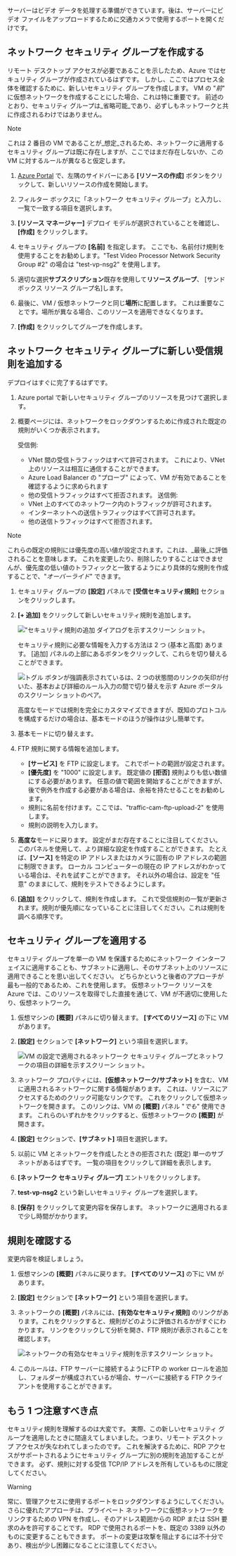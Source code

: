 サーバーはビデオ データを処理する準備ができています。後は、サーバーにビデオ ファイルをアップロードするために交通カメラで使用するポートを開くだけです。

## <a name="create-a-network-security-group"></a>ネットワーク セキュリティ グループを作成する

リモート デスクトップ アクセスが必要であることを示したため、Azure ではセキュリティ グループが作成されているはずです。 しかし、ここではプロセス全体を確認するために、新しいセキュリティ グループを作成します。 VM の "_前_" に仮想ネットワークを作成することにした場合、これは特に重要です。 前述のとおり、セキュリティ グループは_省略可能_であり、必ずしもネットワークと共に作成されるわけではありません。

> [!NOTE]
> これは 2 番目の VM であることが_想定_されるため、ネットワークに適用するセキュリティ グループは既に存在しますが、ここではまだ存在しないか、この VM に対するルールが異なると仮定します。

1. [Azure Portal](https://portal.azure.com?azure-portal=true) で、左隅のサイドバーにある **[リソースの作成]** ボタンをクリックして、新しいリソースの作成を開始します。

1. フィルター ボックスに「ネットワーク セキュリティ グループ」と入力し、一覧で一致する項目を選択します。

1. **[リソース マネージャー]** デプロイ モデルが選択されていることを確認し、**[作成]** をクリックします。

1. セキュリティ グループの **[名前]** を指定します。 ここでも、名前付け規則を使用することをお勧めします。"Test Video Processor Network Security Group #2" の場合は "test-vp-nsg2" を使用します。

1. 適切な選択**サブスクリプション**既存を使用して**リソース グループ**、 <rgn>[サンド ボックス リソース グループ名]</rgn>します。

1. 最後に、VM / 仮想ネットワークと同じ**場所**に配置します。 これは重要なことです。場所が異なる場合、このリソースを適用できなくなります。

1. **[作成]** をクリックしてグループを作成します。

## <a name="add-a-new-inbound-rule-to-our-network-security-group"></a>ネットワーク セキュリティ グループに新しい受信規則を追加する

デプロイはすぐに完了するはずです。

1. Azure portal で新しいセキュリティ グループのリソースを見つけて選択します。

1. 概要ページには、ネットワークをロックダウンするために作成された既定の規則がいくつか表示されます。

    受信側:

    - VNet 間の受信トラフィックはすべて許可されます。 これにより、VNet 上のリソースは相互に通信することができます。
    - Azure Load Balancer の "プローブ" によって、VM が有効であることを確認するように求められます
    - 他の受信トラフィックはすべて拒否されます。
    送信側:
    - VNet 上のすべてのネットワーク内のトラフィックが許可されます。
    - インターネットへの送信トラフィックはすべて許可されます。
    - 他の送信トラフィックはすべて拒否されます。

> [!NOTE]
> これらの既定の規則には優先度の高い値が設定されます。これは、_最後_に評価されることを意味します。 これを変更したり、削除したりすることはできませんが、優先度の低い値のトラフィックと一致するようにより具体的な規則を作成することで、"_オーバーライド_" できます。

1. セキュリティ グループの **[設定]** パネルで **[受信セキュリティ規則]** セクションをクリックします。

1. **[+ 追加]** をクリックして新しいセキュリティ規則を追加します。

    !["セキュリティ規則の追加 ダイアログを示すスクリーン ショット。](../media/8-add-rule.png)

    セキュリティ規則に必要な情報を入力する方法は 2 つ (基本と高度) あります。 [追加] パネルの上部にあるボタンをクリックして、これらを切り替えることができます。

    ![トグル ボタンが強調表示されているは、2 つの状態間のリンクの矢印が付いた、基本および詳細のルール入力の間で切り替えを示す Azure ポータルのスクリーン ショットのペア。](../media/8-advanced-create-rule.png)

    高度なモードでは規則を完全にカスタマイズできますが、既知のプロトコルを構成するだけの場合は、基本モードのほうが操作は少し簡単です。

1. 基本モードに切り替えます。

1. FTP 規則に関する情報を追加します。

    - **[サービス]** を FTP に設定します。 これでポートの範囲が設定されます。
    - **[優先度]** を "1000" に設定します。 既定値の **[拒否]** 規則よりも低い数値にする必要があります。 任意の値で範囲を開始することができますが、後で例外を作成する必要がある場合は、余裕を持たせることをお勧めします。
    - 規則に名前を付けます。ここでは、"traffic-cam-ftp-upload-2" を使用します。
    - 規則の説明を入力します。

1. **高度な**モードに戻ります。 設定がまだ存在することに注目してください。 このパネルを使用して、より詳細な設定を作成することができます。 たとえば、**[ソース]** を特定の IP アドレスまたはカメラに固有の IP アドレスの範囲に制限できます。 ローカル コンピューターの現在の IP アドレスがわかっている場合は、それを試すことができます。 それ以外の場合は、設定を "任意" のままにして、規則をテストできるようにします。

1. **[追加]** をクリックして、規則を作成します。 これで受信規則の一覧が更新されます。規則が優先順になっていることに注目してください。これは規則を調べる順序です。

## <a name="apply-the-security-group"></a>セキュリティ グループを適用する

セキュリティ グループを単一の VM を保護するためにネットワーク インターフェイスに適用することも、サブネットに適用し、そのサブネット上のリソースに適用できることを思い出してください。 どちらかというと後者のアプローチが最も一般的であるため、これを使用します。 仮想ネットワーク リソースを Azure では、このリソースを取得でした直接を通じて、VM が不適切に使用したり、仮想ネットワーク。

1. 仮想マシンの **[概要]** パネルに切り替えます。 **[すべてのリソース]** の下に VM があります。

1. **[設定]** セクションで **[ネットワーク]** という項目を選択します。

    ![VM の設定で適用されるネットワーク セキュリティ グループとネットワークの項目の詳細を示すスクリーン ショット。](../media/8-network-settings.png)

1. ネットワーク プロパティには、**[仮想ネットワーク/サブネット]** を含む、VM に適用されるネットワークに関する情報があります。 これは、リソースにアクセスするためのクリック可能なリンクです。 これをクリックして仮想ネットワークを開きます。 このリンクは、VM の **[概要]** パネル "_でも_" 使用できます。 これらのいずれかをクリックすると、仮想ネットワークの **[概要]** が開きます。

1. **[設定]** セクションで、**[サブネット]** 項目を選択します。

1. 以前に VM とネットワークを作成したときの拒否された (既定) 単一のサブネットがあるはずです。 一覧の項目をクリックして詳細を表示します。

1. **[ネットワーク セキュリティ グループ]** エントリをクリックします。

1. **test-vp-nsg2** という新しいセキュリティ グループを選択します。

1. **[保存]** をクリックして変更内容を保存します。 ネットワークに適用されるまで少し時間がかかります。

## <a name="verify-the-rules"></a>規則を確認する

変更内容を検証しましょう。

1. 仮想マシンの **[概要]** パネルに戻ります。 **[すべてのリソース]** の下に VM があります。

1. **[設定]** セクションで **[ネットワーク]** という項目を選択します。

1. ネットワークの **[概要]** パネルには、**[有効なセキュリティ規則]** のリンクがあります。これをクリックすると、規則がどのように評価されるかがすぐにわかります。 リンクをクリックして分析を開き、FTP 規則が表示されることを確認します。

    ![ネットワークの有効なセキュリティ規則を示すスクリーン ショット。](../media/8-effective-rules.png)

1. このルールは、FTP サーバーに接続するようにFTP の worker ロールを追加し、フォルダーが構成されているが場合、サーバーに接続する FTP クライアントを使用することができます。

## <a name="one-more-thing"></a>もう 1 つ注意すべき点

セキュリティ規則を理解するのは大変です。 実際、この新しいセキュリティ グループを適用したときに間違えてしまいました。つまり、リモート デスクトップ アクセスが失なわれてしまったのです。 これを解決するために、RDP アクセスがサポートされるようにセキュリティ グループに別の規則を追加することができます。 必ず、規則に対する受信 TCP/IP アドレスを所有しているものに限定してください。

> [!WARNING]
> 常に、管理アクセスに使用するポートをロックダウンするようにしてください。 さらに優れたアプローチは、プライベート ネットワークに仮想ネットワークをリンクするための VPN を作成し、そのアドレス範囲からの RDP または SSH 要求のみを許可することです。 RDP で使用されるポートを、既定の 3389 以外のものに変更することもできます。 ポートの変更は攻撃を阻止するには不十分であり、検出が少し困難になることに注意してください。